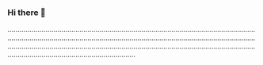### Hi there 👋

....................................................................................................................................................................................................................................................................................................................................................................................................................................................